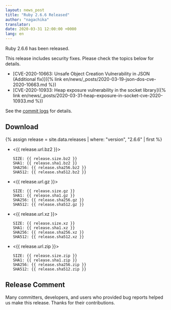 ```yaml
---
layout: news_post
title: "Ruby 2.6.6 Released"
author: "nagachika"
translator:
date: 2020-03-31 12:00:00 +0000
lang: en
---
```


Ruby 2.6.6 has been released.

This release includes security fixes.
Please check the topics below for details.

* [CVE-2020-10663: Unsafe Object Creation Vulnerability in JSON (Additional fix)]({% link en/news/_posts/2020-03-19-json-dos-cve-2020-10663.md %})
* [CVE-2020-10933: Heap exposure vulnerability in the socket library]({% link en/news/_posts/2020-03-31-heap-exposure-in-socket-cve-2020-10933.md %})

See the [commit logs](https://github.com/ruby/ruby/compare/v2_6_5...v2_6_6) for details.

## Download

{% assign release = site.data.releases | where: "version", "2.6.6" | first %}

* <{{ release.url.bz2 }}>

      SIZE: {{ release.size.bz2 }}
      SHA1: {{ release.sha1.bz2 }}
      SHA256: {{ release.sha256.bz2 }}
      SHA512: {{ release.sha512.bz2 }}

* <{{ release.url.gz }}>

      SIZE: {{ release.size.gz }}
      SHA1: {{ release.sha1.gz }}
      SHA256: {{ release.sha256.gz }}
      SHA512: {{ release.sha512.gz }}

* <{{ release.url.xz }}>

      SIZE: {{ release.size.xz }}
      SHA1: {{ release.sha1.xz }}
      SHA256: {{ release.sha256.xz }}
      SHA512: {{ release.sha512.xz }}

* <{{ release.url.zip }}>

      SIZE: {{ release.size.zip }}
      SHA1: {{ release.sha1.zip }}
      SHA256: {{ release.sha256.zip }}
      SHA512: {{ release.sha512.zip }}

## Release Comment

Many committers, developers, and users who provided bug reports helped us make this release.
Thanks for their contributions.
